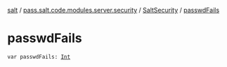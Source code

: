 [salt](../../index.md) / [pass.salt.code.modules.server.security](../index.md) / [SaltSecurity](index.md) / [passwdFails](./passwd-fails.md)

# passwdFails

`var passwdFails: `[`Int`](https://kotlinlang.org/api/latest/jvm/stdlib/kotlin/-int/index.html)